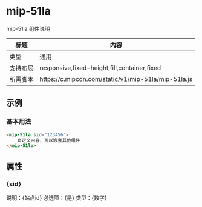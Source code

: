 # mip-51la

mip-51la 组件说明

标题|内容
----|----
类型|通用
支持布局|responsive,fixed-height,fill,container,fixed
所需脚本|https://c.mipcdn.com/static/v1/mip-51la/mip-51la.js

## 示例

### 基本用法
```html
<mip-51la sid="123456">
    自定义内容，可以嵌套其他组件
</mip-51la>
```

## 属性

### {sid}

说明：{站点id}
必选项：{是}
类型：{数字}


